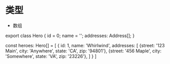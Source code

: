 
类型
====

- 数组

export class Hero {
  id = 0;
  name = '';
  addresses: Address[];
}

const heroes: Hero[] = [
  {
    id: 1,
    name: 'Whirlwind',
    addresses: [
      {street: '123 Main',  city: 'Anywhere', state: 'CA',  zip: '94801'},
      {street: '456 Maple', city: 'Somewhere', state: 'VA', zip: '23226'},
    ]
  }
]